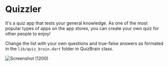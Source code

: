 # Quizzler

It's a quiz app that tests your general knowledge. As one of the most popular types of apps on the app stores, you can create your own quiz for other people to enjoy!

Change the list with your own questions and true-false answers as formated in the `lib/quiz_brain.dart` folder in QuizBrain class.

![Screenshot (1200)](https://user-images.githubusercontent.com/87477923/180450606-ea526ae8-d779-41d5-8621-4257fa3044c1.png)
